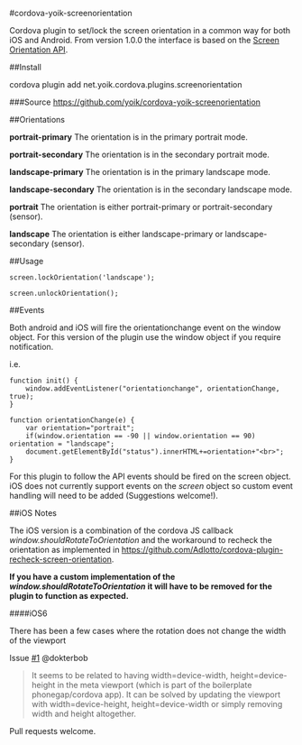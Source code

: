 #cordova-yoik-screenorientation

Cordova plugin to set/lock the screen orientation in a common way for both iOS and Android.  From version 1.0.0 the
interface is based on the [Screen Orientation API](http://www.w3.org/TR/screen-orientation/).

##Install

cordova plugin add net.yoik.cordova.plugins.screenorientation

###Source
https://github.com/yoik/cordova-yoik-screenorientation


##Orientations

__portrait-primary__
The orientation is in the primary portrait mode.

__portrait-secondary__
The orientation is in the secondary portrait mode.

__landscape-primary__
The orientation is in the primary landscape mode.

__landscape-secondary__
The orientation is in the secondary landscape mode.

__portrait__
The orientation is either portrait-primary or portrait-secondary (sensor).

__landscape__
The orientation is either landscape-primary or landscape-secondary (sensor).

##Usage

    screen.lockOrientation('landscape');

    screen.unlockOrientation();

##Events

Both android and iOS will fire the orientationchange event on the window object.
For this version of the plugin use the window object if you require notification.

i.e.

    function init() {
        window.addEventListener("orientationchange", orientationChange, true);
    }

    function orientationChange(e) {
        var orientation="portrait";
        if(window.orientation == -90 || window.orientation == 90) orientation = "landscape";
        document.getElementById("status").innerHTML+=orientation+"<br>";
    }

For this plugin to follow the API events should be fired on the screen object.
iOS does not currently support events on the _screen_ object so custom event
handling will need to be added (Suggestions welcome!).

##iOS Notes

The iOS version is a combination of the cordova JS callback _window.shouldRotateToOrientation_ and the workaround to recheck the orientation as implemented in https://github.com/Adlotto/cordova-plugin-recheck-screen-orientation.

__If you have a custom implementation of the _window.shouldRotateToOrientation_ it will have to be removed for the plugin to function as expected.__

####iOS6

There has been a few cases where the rotation does not change the width of the viewport

Issue [#1](https://github.com/yoik/cordova-yoik-screenorientation/issues/1) @dokterbob

>It seems to be related to having width=device-width, height=device-height in the meta viewport (which is part of the boilerplate phonegap/cordova app). It can be solved by updating the viewport with width=device-height, height=device-width or simply removing width and height altogether.


Pull requests welcome.
